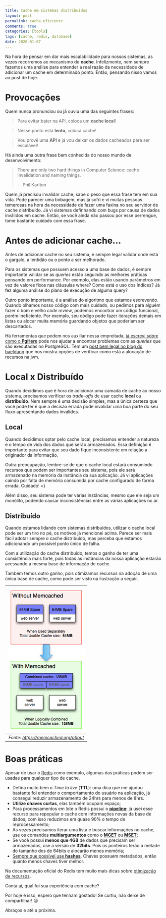 ```yaml
---
title: Cache em sistemas distribuídos
layout: post
permalink: cache-eficiente
comments: true
categories: [tools]
tags: [cache, redis, database]  
date: 2020-01-07
---
```

Na hora de pensar em dar mais escalabilidade para nossos sistemas, as vezes  recorremos ao mecanismo de **cache**. Infelizmente, nem sempre fazemos uma análise para entender a real razão da necessidade de adicionar um cache em determinado ponto. Então, pensando nisso vamos ao post de hoje.
<!--more-->

# Provocações

Quem nunca pronunciou ou já ouviu uma das seguintes frases: 

> Para evitar bater na API, coloca um **cache local**!

> Nesse ponto está **lento**, coloca cache!

> Vou provê uma **API** e já vou deixar os dados cacheados para ser escalável!

Há ainda uma outra frase bem conhecida do nosso mundo de desenvolvimento: 

> There are only two hard things in Computer Science: cache invalidation and naming things.
>
> -- Phil Karlton

Quem já precisou invalidar cache, sabe o peso que essa frase tem em sua vida. Pode parecer uma bobagem, mas já sofri e vi muitas pessoas temerosas na hora da necessidade de fazer uma faxina no seu servidor de cache distribuído. Já vi sistemas definhando com bugs por causa de dados inválidos em cache. Então, se você ainda não passou por esse perrengue, tome bastante cuidado com essa frase.

# Antes de adicionar cache...

Antes de adicionar cache no seu sistema, é sempre legal validar onde está o gargalo, a lentidão ou o ponto a ser melhorado. 

Para os sistemas que possuem acesso a uma base de dados, é sempre importante validar se as _queries_ estão seguindo as melhores práticas pensando em performance. Por exemplo, elas estão usando parâmetros em vez de valores fixos nas cláusulas where? Como está o uso dos índices? Já fez alguma análise do plano de execução de alguma query?

Outro ponto importante, é a análise do algoritmo que estamos escrevendo. Quando olhamos nosso código com mais cuidado, ou pedimos para alguém fazer o bom e velho _code review_, podemos encontrar um código funcional, porém ineficiente. Por exemplo, seu código pode fazer iterações demais em listas ou alocar muita memória guardando objetos que poderiam ser descartados.

Há ferramentas que podem nos auxiliar nessa empreitada, [já escrevi sobre como o **PgHero**](/estatistica-do-postgressql-com-o-pghero) pode nos ajudar a encontrar problemas com as _queries_ que são executadas no PostgreSQL. Tem um [post bem legal no blog do baeldung](https://www.baeldung.com/java-heap-dump-capture) que nos mostra opções de verificar como está a alocação de recursos na jvm.

# Local x Distribuído

Quando decidimos que é hora de adicionar uma camada de cache ao nosso sistema, precisamos verificar os _trade-offs_ de usar cache **local** ou **distribuído**. Nem sempre é uma decisão simples, mas a única certeza que você pode ter é que a decisão errada pode invalidar uma boa parte do seu fluxo apresentando dados inválidos.

## Local

Quando decidimos optar pelo cache local, precisamos entender a natureza e o tempo de vida dos dados que serão armazenados. Essa definição é importante para evitar que seu dado fique inconsistente em relação a originador da informação. 

Outra preocupação, lembre-se de que o cache local estará consumindo recursos que podem ser importantes seu sistema, pois ele será armazenado na memória da instância da sua aplicação. Já vi aplicações caindo por falta de memória consumida por cache configurado de forma errada. Cuidado! =)

Além disso, seu sistema pode ter várias instâncias, mesmo que ele seja um monólito, podendo causar inconsistências entre as várias aplicações no ar. 

## Distribuído

Quando estamos lidando com sistemas distribuídos, utilizar o cache local pode ser um tiro no pé, os motivos já mencionei acima. Parece ser mais fácil adotar sempre o cache distribuído, mas perceba que estamos adicionando um possível ponto único de falha. 

Com a utilização do cache distribuído, temos o ganho de ter uma consistência mais forte, pois todas as instâncias da nossa aplicação estarão acessando a mesma base de informação de cache. 

Também temos outro ganho, pois otimizamos recursos na adoção de uma única base de cache, como pode ser visto na ilustração a seguir.

|  ![memcached-usage.png](/img/memcached-usage.png) |
|:--:| 
| *Fonte: https://memcached.org/about* |

# Boas práticas

Apesar de usar o [Redis](https://redis.io/) como exemplo, algumas das práticas podem ser usadas para qualquer tipo de cache.

 - Defina muito bem o _Time to live_ (**TTL**): uma dica que me ajudou bastante foi entender o comportamento do usuário na aplicação, já consegui reduzir armazenamento de 24hrs para menos de 8hrs. 
 - **Utilize chaves curtas**, elas também ocupam espaço;
 - Para processamentos em lote o Redis possui o [**pipeline**](https://redis.io/topics/pipelining): já usei esse recurso para repopular o cache com informações novas da base de dados, com isso reduzimos em quase 90% o tempo de reprocessamento;
 - As vezes precisamos iterar uma lista e buscar informações no cache, use os comandos **multiargumentos** como o [**MGET**](https://redis.io/commands/mget) ou [**MSET**](https://redis.io/commands/mset);
 - Se você possui **menos que 4GB** de dados que precisam ser armazenados, use a versão de **32bits**. Pois os ponteiros terão a metade do tamanho dos de 64bits e alocarão menos memória;
 - [Sempre que possível use **hashes**](https://redis.io/topics/memory-optimization#use-hashes-when-possible). Chaves possuem metadados, então quanto menos chaves tiver melhor. 

 Na documentação oficial do Redis tem muito mais dicas sobre [otimização de recursos](https://redis.io/topics/memory-optimization).

Conta aí, qual foi sua experiência com cache? 

Por hoje é isso, espero que tenham gostado! Se curtiu, não deixe de compartilhar! 😉

Abraços e até a próxima.
